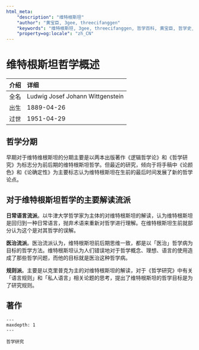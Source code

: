 ```yaml
---
html_meta:
    "description": "维特根斯坦"
    "author": "黄宝臣, 3gee, threecifanggen"
    "keywords": "维特根斯坦, 3gee, threecifanggen, 哲学百科, 黄宝臣, 哲学史, 宗教, 宗教史, 科学哲学, 科学史"
    "property=og:locale": "zh_CN"
---
```

# 维特根斯坦哲学概述

| 介绍 |               详细               |
| ---: | :------------------------------- |
| 全名 | Ludwig Josef Johann Wittgenstein |
| 出生 | 1889-04-26                       |
| 过世 | 1951-04-29                       |

## 哲学分期

早期对于维特维根斯坦的分期主要是以两本出版著作《逻辑哲学论》和《哲学研究》为标志分为前后期的维特根斯坦哲学。但最近的研究，倾向于将手稿中《论颜色》和《论确定性》为主要标志认为维特根斯坦在生前的最后时间发展了新的哲学论点。

## 对于维特根斯坦哲学的主要解读流派

**日常语言流派**。以牛津大学哲学家为主体的对维特根斯坦的解读，认为维特根斯坦是回归到一种日常语言，抛弃术语来重新对哲学进行理解。在维特根斯坦生前就部分认为这个是对其哲学的误解。

**医治流派**。医治流派认为，维特根斯坦前后期思维一致，都是以「医治」哲学病为目标的哲学方法。维特根斯坦认为人们错误地对于哲学概念、理想、语言的使用造成了那些哲学问题，而他的目标就是医治这种哲学病。

**规则派**。主要是以克里普克为主的对维特根斯坦的解读，对于《哲学研究》中有关「语言规则」和「私人语言」相关论题的思考，提出了维特根斯坦的哲学目标是为了研究规则。

## 著作

```{toctree}
---
maxdepth: 1
---

哲学研究
```